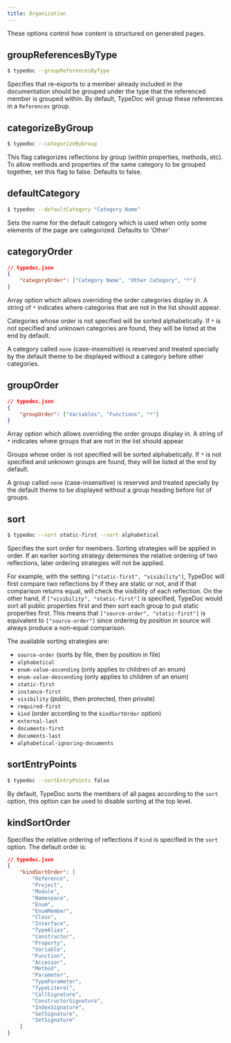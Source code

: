 ```yaml
---
title: Organization
---
```


These options control how content is structured on generated pages.

## groupReferencesByType

```bash
$ typedoc --groupReferencesByType
```

Specifies that re-exports to a member already included in the documentation
should be grouped under the type that the referenced member is grouped within.
By default, TypeDoc will group these references in a `References` group.

## categorizeByGroup

```bash
$ typedoc --categorizeByGroup
```

This flag categorizes reflections by group (within properties, methods, etc).
To allow methods and properties of the same category to be grouped together, set this flag to false.
Defaults to false.

## defaultCategory

```bash
$ typedoc --defaultCategory "Category Name"
```

Sets the name for the default category which is used when only some elements of the page are categorized.
Defaults to 'Other'

## categoryOrder

```json
// typedoc.json
{
    "categoryOrder": ["Category Name", "Other Category", "*"]
}
```

Array option which allows overriding the order categories display in. A string
of `*` indicates where categories that are not in the list should appear.

Categories whose order is not specified will be sorted alphabetically. If `*` is
not specified and unknown categories are found, they will be listed at the end
by default.

A category called `none` (case-insensitive) is reserved and treated specially by
the default theme to be displayed without a category before other categories.

## groupOrder

```json
// typedoc.json
{
    "groupOrder": ["Variables", "Functions", "*"]
}
```

Array option which allows overriding the order groups display in. A string of
`*` indicates where groups that are not in the list should appear.

Groups whose order is not specified will be sorted alphabetically. If `*` is not
specified and unknown groups are found, they will be listed at the end by
default.

A group called `none` (case-insensitive) is reserved and treated specially by
the default theme to be displayed without a group heading before list of groups.

## sort

```bash
$ typedoc --sort static-first --sort alphabetical
```

Specifies the sort order for members. Sorting strategies will be applied in order.
If an earlier sorting strategy determines the relative ordering of two reflections, later
ordering strategies will not be applied.

For example, with the setting `["static-first", "visibility"]`, TypeDoc will first compare two
reflections by if they are static or not, and if that comparison returns equal, will check the
visibility of each reflection. On the other hand, if `["visibility", "static-first"]` is specified,
TypeDoc would sort all public properties first and then sort each group to put static properties first.
This means that `["source-order", "static-first"]` is equivalent to `["source-order"]` since ordering
by position in source will always produce a non-equal comparison.

The available sorting strategies are:

- `source-order` (sorts by file, then by position in file)
- `alphabetical`
- `enum-value-ascending` (only applies to children of an enum)
- `enum-value-descending` (only applies to children of an enum)
- `static-first`
- `instance-first`
- `visibility` (public, then protected, then private)
- `required-first`
- `kind` (order according to the `kindSortOrder` option)
- `external-last`
- `documents-first`
- `documents-last`
- `alphabetical-ignoring-documents`

## sortEntryPoints

```bash
$ typedoc --sortEntryPoints false
```

By default, TypeDoc sorts the members of all pages according to the `sort` option, this option can be
used to disable sorting at the top level.

## kindSortOrder

Specifies the relative ordering of reflections if `kind` is specified in the `sort` option. The default order is:

```json
// typedoc.json
{
    "kindSortOrder": [
        "Reference",
        "Project",
        "Module",
        "Namespace",
        "Enum",
        "EnumMember",
        "Class",
        "Interface",
        "TypeAlias",
        "Constructor",
        "Property",
        "Variable",
        "Function",
        "Accessor",
        "Method",
        "Parameter",
        "TypeParameter",
        "TypeLiteral",
        "CallSignature",
        "ConstructorSignature",
        "IndexSignature",
        "GetSignature",
        "SetSignature"
    ]
}
```

